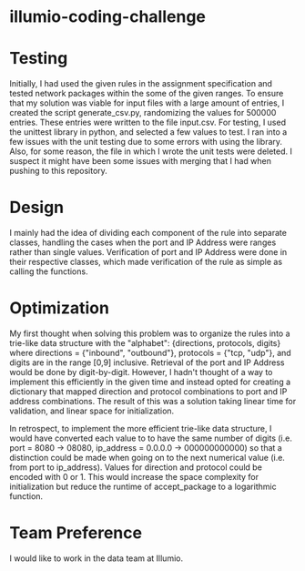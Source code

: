 # illumio-coding-challenge

# Testing
Initially, I had used the given rules in the assignment specification and tested network packages within the some of the given ranges. To ensure that my solution was viable for input files with a large amount of entries, I created the script generate_csv.py, randomizing the values for 500000 entries. These entries were written to the file input.csv. For testing, I used the unittest library in python, and selected a few values to test. I ran into a few issues with the unit testing due to some errors with using the library. Also, for some reason, the file in which I wrote the unit tests were deleted. I suspect it might have been some issues with merging that I had when pushing to this repository.

# Design
I mainly had the idea of dividing each component of the rule into separate classes, handling the cases when the port and IP Address were ranges rather than single values. Verification of port and IP Address were done in their respective classes, which made verification of the rule as simple as calling the functions.

# Optimization
My first thought when solving this problem was to organize the rules into a trie-like data structure with the "alphabet": 
{directions, protocols, digits} where directions = {"inbound", "outbound"}, protocols = {"tcp, "udp"}, and digits are in the range [0,9] inclusive. 
Retrieval of the port and IP Address would be done by digit-by-digit. However, I hadn't thought of a way to implement this efficiently in the given time and instead opted for creating a dictionary that mapped direction and protocol combinations to port and IP address combinations. The result of this was a solution taking linear time for validation, and linear space for initialization.

In retrospect, to implement the more efficient trie-like data structure, I would have converted each value to to have the same number of digits (i.e. port = 8080 -> 08080, ip_address = 0.0.0.0 -> 000000000000) so that a distinction could be made when going on to the next numerical value (i.e. from port to ip_address). Values for direction and protocol could be encoded with 0 or 1. This would increase the space complexity for initialization but reduce the runtime of accept_package to a logarithmic function. 

# Team Preference
I would like to work in the data team at Illumio.
